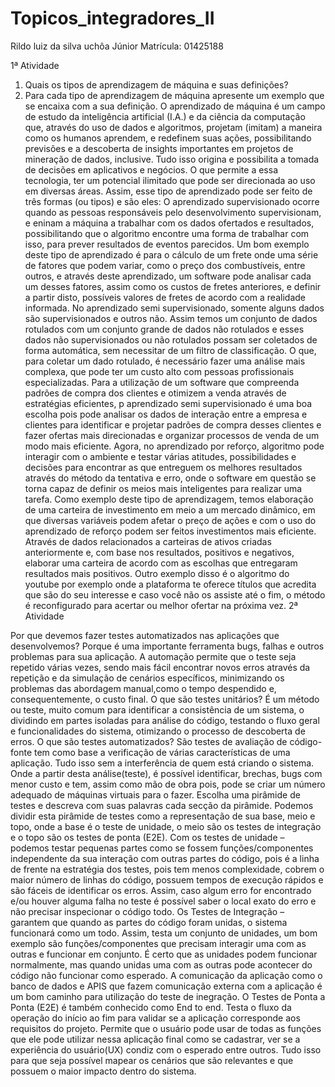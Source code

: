 # Topicos_integradores_II


Rildo luiz da silva uchôa Júnior
Matrícula: 01425188

1ª Atividade

1. Quais os tipos de aprendizagem de máquina e suas definições?
2. Para cada tipo de aprendizagem de máquina apresente um exemplo que se encaixa com a sua definição.
O aprendizado de máquina é um campo de estudo da inteligência artificial (I.A.) e da ciência da computação que, através do uso de dados e algoritmos, projetam (imitam) a maneira como os humanos aprendem, e redefinem suas ações, possibilitando previsões e a descoberta de insights importantes em projetos de mineração de dados, inclusive. Tudo isso origina e possibilita a tomada de decisões em aplicativos e negócios. O que permite a essa tecnologia, ter um potencial ilimitado que pode ser direcionada ao uso em diversas áreas.
Assim, esse tipo de aprendizado pode ser feito de três formas (ou tipos) e são eles:
O aprendizado supervisionado ocorre quando as pessoas responsáveis pelo desenvolvimento supervisionam, e eninam a máquina a trabalhar com os dados ofertados e resultados, possibilitando que o algoritmo encontre uma forma de trabalhar com isso, para prever resultados de eventos parecidos.
Um bom exemplo deste tipo de aprendizado é para o cálculo de um frete onde uma série de fatores que podem variar, como o preço dos combustíveis, entre outros, e através deste aprendizado, um software pode analisar cada um desses fatores, assim como os custos de fretes anteriores, e definir a partir disto, possíveis valores de fretes de acordo com a realidade informada.
No aprendizado semi supervisionado, somente alguns dados são supervisionados e outros não. Assim temos um conjunto de dados rotulados com um conjunto grande de dados não rotulados e esses dados não supervisionados ou não rotulados possam ser coletados de forma automática, sem necessitar de um filtro de classificação. O que, para coletar um dado rotulado, é necessário fazer uma análise mais complexa, que pode ter um custo alto com pessoas profissionais especializadas. 
	Para a utilização de um software que compreenda padrões de compra dos clientes e otimizem a venda através de estratégias eficientes, p aprendizado semi supervisionado é uma boa escolha pois pode analisar os dados de interação entre a empresa e clientes para identificar e projetar  padrões de compra desses clientes e fazer ofertas mais direcionadas e organizar processos de venda de um modo mais eficiente.
Agora, no aprendizado por reforço, algoritmo pode interagir com o ambiente e testar várias atitudes, possibilidades e decisões para encontrar as que entreguem os melhores resultados através do método da tentativa e erro, onde o software em questão se torna capaz de definir os meios mais inteligentes para realizar uma tarefa.
Como exemplo deste tipo de aprendizagem, temos  elaboração de uma carteira de investimento em meio a um mercado dinâmico, em que diversas variáveis podem afetar o preço de ações e com o uso do aprendizado de reforço podem ser feitos investimentos mais eficiente. Através de dados relacionados a carteiras de ativos criadas anteriormente e, com base nos resultados, positivos e negativos, elaborar uma carteira de acordo com as escolhas que entregaram resultados mais positivos.  Outro exemplo disso é o algoritmo do youtube por exemplo onde a plataforma te oferece títulos que acredita que são do seu interesse e caso você não os assiste até o fim, o método é reconfigurado para acertar ou melhor ofertar na próxima vez.
2ª Atividade

Por que devemos fazer testes automatizados nas aplicações que desenvolvemos?
Porque é uma importante ferramenta bugs, falhas e outros problemas para sua aplicação. A automação permite que o teste seja repetido várias vezes, sendo mais fácil encontrar novos erros através da repetição e da simulação de cenários específicos, minimizando os problemas das abordagem manual,como o tempo despendido e, consequentemente, o custo final.
O que são testes unitários?
É um método ou teste, muito comum para identificar a consistência de um sistema, o dividindo em partes isoladas para análise do código, testando o fluxo geral e funcionalidades do sistema, otimizando o processo de descoberta de erros.
O que são testes automatizados?
São testes de avaliação de código-fonte tem como base a verificação de várias características de uma aplicação. Tudo isso sem a interferência de quem está criando o sistema. Onde a partir desta análise(teste), é possível identificar, brechas, bugs com menor custo e tem, assim como mão de obra pois, pode se criar um número adequado de máquinas virtuais para o fazer.
Escolha uma pirâmide de testes e descreva com suas palavras cada secção da pirâmide.
Podemos dividir esta pirâmide de testes como a representação de sua base, meio e topo, onde a base é o teste de unidade, o meio são os testes de integração e o topo são os testes de ponta (E2E).
Com os testes de unidade – podemos testar pequenas partes como se fossem funções/componentes independente da sua interação com outras partes do código, pois é a linha de frente na estratégia dos testes, pois tem menos complexidade, cobrem o maior número de linhas do código, possuem tempos de execução rápidos e são fáceis de identificar os erros. Assim,  caso algum erro for encontrado e/ou houver alguma falha no teste é possível saber o local exato do erro e não precisar inspecionar o código todo.
Os Testes de Integração – garantem que quando as partes do código foram unidas, o sistema funcionará como um todo. Assim, testa um conjunto de unidades, um bom exemplo são funções/componentes que precisam interagir uma com as outras e funcionar em conjunto. É certo que as unidades podem funcionar normalmente, mas quando unidas uma com as outras pode acontecer do código não funcionar como esperado. A comunicação da aplicação como o banco de dados e APIS que fazem comunicação externa com a aplicação é um bom caminho para utilização do teste de inegração.
O Testes de Ponta a Ponta (E2E) é também conhecido como End to end. Testa o fluxo da operação do início ao fim para validar se a aplicação corresponde aos requisitos do projeto. Permite que o usuário pode usar de todas as funções que ele pode utilizar nessa aplicação final como se cadastrar, ver se a experiência do usuário(UX) condiz com o esperado entre outros. Tudo isso para que seja possível mapear os cenários que são relevantes e que possuem o maior impacto dentro do sistema.

